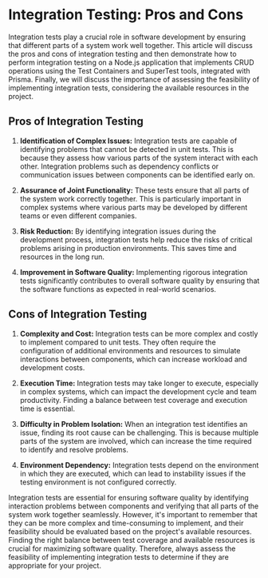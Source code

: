 # Integration Testing: Pros and Cons

Integration tests play a crucial role in software development by ensuring that different parts of a system work well together. This article will discuss the pros and cons of integration testing and then demonstrate how to perform integration testing on a Node.js application that implements CRUD operations using the Test Containers and SuperTest tools, integrated with Prisma. Finally, we will discuss the importance of assessing the feasibility of implementing integration tests, considering the available resources in the project.

## Pros of Integration Testing

1. **Identification of Complex Issues:** Integration tests are capable of identifying problems that cannot be detected in unit tests. This is because they assess how various parts of the system interact with each other. Integration problems such as dependency conflicts or communication issues between components can be identified early on.

2. **Assurance of Joint Functionality:** These tests ensure that all parts of the system work correctly together. This is particularly important in complex systems where various parts may be developed by different teams or even different companies.

3. **Risk Reduction:** By identifying integration issues during the development process, integration tests help reduce the risks of critical problems arising in production environments. This saves time and resources in the long run.

4. **Improvement in Software Quality:** Implementing rigorous integration tests significantly contributes to overall software quality by ensuring that the software functions as expected in real-world scenarios.

## Cons of Integration Testing

1. **Complexity and Cost:** Integration tests can be more complex and costly to implement compared to unit tests. They often require the configuration of additional environments and resources to simulate interactions between components, which can increase workload and development costs.

2. **Execution Time:** Integration tests may take longer to execute, especially in complex systems, which can impact the development cycle and team productivity. Finding a balance between test coverage and execution time is essential.

3. **Difficulty in Problem Isolation:** When an integration test identifies an issue, finding its root cause can be challenging. This is because multiple parts of the system are involved, which can increase the time required to identify and resolve problems.

4. **Environment Dependency:** Integration tests depend on the environment in which they are executed, which can lead to instability issues if the testing environment is not configured correctly.

Integration tests are essential for ensuring software quality by identifying interaction problems between components and verifying that all parts of the system work together seamlessly. However, it's important to remember that they can be more complex and time-consuming to implement, and their feasibility should be evaluated based on the project's available resources. Finding the right balance between test coverage and available resources is crucial for maximizing software quality. Therefore, always assess the feasibility of implementing integration tests to determine if they are appropriate for your project.

